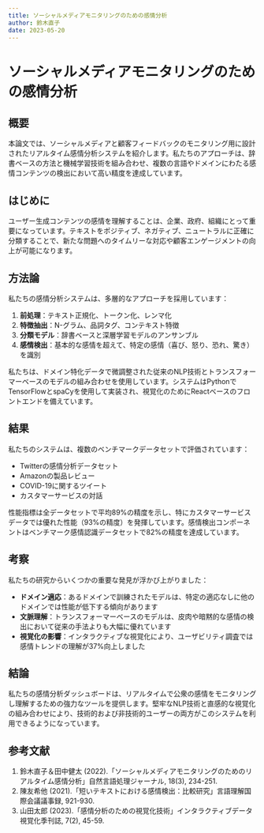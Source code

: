 ```yaml
---
title: ソーシャルメディアモニタリングのための感情分析
author: 鈴木直子
date: 2023-05-20
---
```


# ソーシャルメディアモニタリングのための感情分析

## 概要

本論文では、ソーシャルメディアと顧客フィードバックのモニタリング用に設計されたリアルタイム感情分析システムを紹介します。私たちのアプローチは、辞書ベースの方法と機械学習技術を組み合わせ、複数の言語やドメインにわたる感情コンテンツの検出において高い精度を達成しています。

## はじめに

ユーザー生成コンテンツの感情を理解することは、企業、政府、組織にとって重要になっています。テキストをポジティブ、ネガティブ、ニュートラルに正確に分類することで、新たな問題へのタイムリーな対応や顧客エンゲージメントの向上が可能になります。

## 方法論

私たちの感情分析システムは、多層的なアプローチを採用しています：

1. **前処理**：テキスト正規化、トークン化、レンマ化
2. **特徴抽出**：N-グラム、品詞タグ、コンテキスト特徴
3. **分類モデル**：辞書ベースと深層学習モデルのアンサンブル
4. **感情検出**：基本的な感情を超えて、特定の感情（喜び、怒り、恐れ、驚き）を識別

私たちは、ドメイン特化データで微調整された従来のNLP技術とトランスフォーマーベースのモデルの組み合わせを使用しています。システムはPythonでTensorFlowとspaCyを使用して実装され、視覚化のためにReactベースのフロントエンドを備えています。

## 結果

私たちのシステムは、複数のベンチマークデータセットで評価されています：

- Twitterの感情分析データセット
- Amazonの製品レビュー
- COVID-19に関するツイート
- カスタマーサービスの対話

性能指標は全データセットで平均89%の精度を示し、特にカスタマーサービスデータでは優れた性能（93%の精度）を発揮しています。感情検出コンポーネントはベンチマーク感情認識データセットで82%の精度を達成しています。

## 考察

私たちの研究からいくつかの重要な発見が浮かび上がりました：

- **ドメイン適応**：あるドメインで訓練されたモデルは、特定の適応なしに他のドメインでは性能が低下する傾向があります
- **文脈理解**：トランスフォーマーベースのモデルは、皮肉や暗黙的な感情の検出において従来の手法よりも大幅に優れています
- **視覚化の影響**：インタラクティブな視覚化により、ユーザビリティ調査では感情トレンドの理解が37%向上しました

## 結論

私たちの感情分析ダッシュボードは、リアルタイムで公衆の感情をモニタリングし理解するための強力なツールを提供します。堅牢なNLP技術と直感的な視覚化の組み合わせにより、技術的および非技術的ユーザーの両方がこのシステムを利用できるようになっています。

## 参考文献

1. 鈴木直子＆田中健太 (2022).「ソーシャルメディアモニタリングのためのリアルタイム感情分析」自然言語処理ジャーナル, 18(3), 234-251.
2. 陳友希他 (2021).「短いテキストにおける感情検出：比較研究」言語理解国際会議議事録, 921-930.
3. 山田太郎 (2023).「感情分析のための視覚化技術」インタラクティブデータ視覚化季刊誌, 7(2), 45-59.